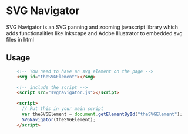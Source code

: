 SVG Navigator
=============

SVG Navigator is an SVG panning and zooming javascript library which adds
functionalities like Inkscape and Adobe Illustrator to embedded svg files in 
html

Usage
-----

```html
    <!-- You need to have an svg element on the page -->
    <svg id="theSVGElement"></svg>

    <!-- include the script -->
    <script src="svgnavigator.js"></script>

    <script>
      // Put this in your main script
      var theSVGElement = document.getElementById("theSVGElement");
      SVGNavigator(theSVGElement);
    </script>
```
